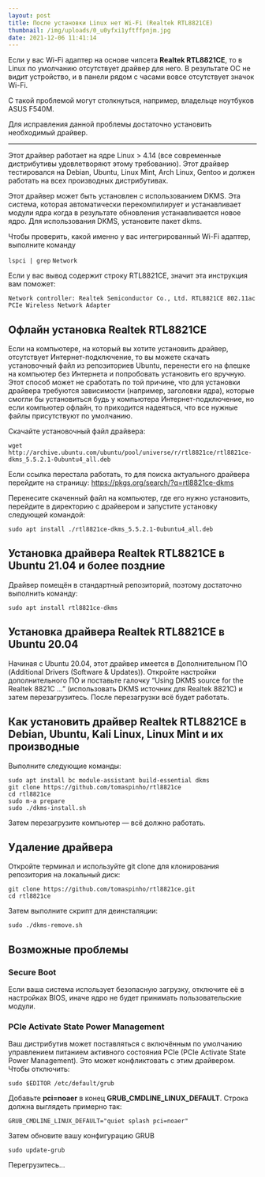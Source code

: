 ```yaml
---
layout: post
title: После установки Linux нет Wi-Fi (Realtek RTL8821CE)
thumbnail: /img/uploads/0_u0yfxi1yftffpnjm.jpg
date: 2021-12-06 11:41:14
---
```

Если у вас Wi-Fi адаптер на основе чипсета **Realtek RTL8821CE**, то в Linux по умолчанию отсутствует драйвер для него. В результате ОС не видит устройство, и в панели рядом с часами вовсе отсутствует значок Wi-Fi.

С такой проблемой могут столкнуться, например, владельце ноутбуков ASUS F540M.

Для исправления данной проблемы достаточно установить необходимый драйвер.



- - -

Этот драйвер работает на ядре Linux > 4.14 (все современные дистрибутивы удовлетворяют этому требованию). Этот драйвер тестировался на Debian, Ubuntu, Linux Mint, Arch Linux, Gentoo и должен работать на всех производных дистрибутивах.

Этот драйвер может быть установлен с использованием DKMS. Эта система, которая автоматически перекомпилирует и устанавливает модули ядра когда в результате обновления устанавливается новое ядро. Для использования DKMS, установите пакет dkms.

Чтобы проверить, какой именно у вас интегрированный Wi-Fi адаптер, выполните команду

`lspci | grep` `Network`

Если у вас вывод содержит строку RTL8821CE, значит эта инструкция вам поможет:

`Network controller: Realtek Semiconductor Co., Ltd. RTL8821CE 802.11ac PCIe Wireless Network Adapter`

## Офлайн установка Realtek RTL8821CE

Если на компьютере, на который вы хотите установить драйвер, отсутствует Интернет-подключение, то вы можете скачать установочный файл из репозиториев Ubuntu, перенести его на флешке на компьютер без Интернета и попробовать установить его вручную. Этот способ может не сработать по той причине, что для установки драйвера требуются зависимости (например, заголовки ядра), которые смогли бы установиться будь у компьютера Интернет-подключение, но если компьютер офлайн, то приходится надеяться, что все нужные файлы присутствуют по умолчанию.

Скачайте установочный файл драйвера:

```
wget http://archive.ubuntu.com/ubuntu/pool/universe/r/rtl8821ce/rtl8821ce-dkms_5.5.2.1-0ubuntu4_all.deb
```

Если ссылка перестала работать, то для поиска актуального драйвера перейдите на страницу: <https://pkgs.org/search/?q=rtl8821ce-dkms>

Перенесите скаченный файл на компьютер, где его нужно установить, перейдите в директорию с драйвером и запустите установку следующей командой:

```
sudo apt install ./rtl8821ce-dkms_5.5.2.1-0ubuntu4_all.deb
```

## Установка драйвера Realtek RTL8821CE в Ubuntu 21.04 и более поздние

Драйвер помещён в стандартный репозиторий, поэтому достаточно выполнить команду:

```
sudo apt install rtl8821ce-dkms
```

## Установка драйвера Realtek RTL8821CE в Ubuntu 20.04

Начиная с Ubuntu 20.04, этот драйвер имеется в Дополнительном ПО (Additional Drivers (Software & Updates)). Откройте настройки дополнительного ПО и поставьте галочку “Using DKMS source for the Realtek 8821C …” (использовать DKMS источник для Realtek 8821C) и затем перезагрузитесь. После перезагрузки всё будет работать.

## Как установить драйвер Realtek RTL8821CE в Debian, Ubuntu, Kali Linux, Linux Mint и их производные

Выполните следующие команды:

```
sudo apt install bc module-assistant build-essential dkms
git clone https://github.com/tomaspinho/rtl8821ce
cd rtl8821ce
sudo m-a prepare
sudo ./dkms-install.sh
```

Затем перезагрузите компьютер — всё должно работать.

## Удаление драйвера

Откройте терминал и используйте git clone для клонирования репозитория на локальный диск:

```
git clone https://github.com/tomaspinho/rtl8821ce.git
cd rtl8821ce
```

Затем выполните скрипт для деинсталяции:

```
sudo ./dkms-remove.sh
```

## Возможные проблемы

### Secure Boot

Если ваша система использует безопасную загрузку, отключите её в настройках BIOS, иначе ядро не будет принимать пользовательские модули.

### PCIe Activate State Power Management

Ваш дистрибутив может поставляться с включённым по умолчанию управлением питанием активного состояния PCIe (PCIe Activate State Power Management). Это может конфликтовать с этим драйвером. Чтобы отключить:

```
sudo $EDITOR /etc/default/grub
```

Добавьте **pci=noaer** в конец **GRUB_CMDLINE_LINUX_DEFAULT**. Строка должна выглядеть примерно так:

```
GRUB_CMDLINE_LINUX_DEFAULT="quiet splash pci=noaer"
```

Затем обновите вашу конфигурацию GRUB

```
sudo update-grub
```

Перегрузитесь...